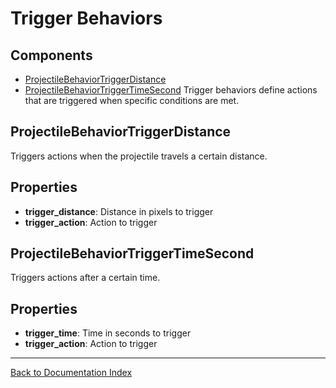 # Trigger Behaviors
## Components
- [ProjectileBehaviorTriggerDistance](#projectilebehaviortriggerdistance)
- [ProjectileBehaviorTriggerTimeSecond](#projectilebehaviortriggertimesecond)
Trigger behaviors define actions that are triggered when specific conditions are met.
## ProjectileBehaviorTriggerDistance
Triggers actions when the projectile travels a certain distance.
## Properties
- **trigger_distance**: Distance in pixels to trigger
- **trigger_action**: Action to trigger
## ProjectileBehaviorTriggerTimeSecond
Triggers actions after a certain time.
## Properties
- **trigger_time**: Time in seconds to trigger
- **trigger_action**: Action to trigger
---
[Back to Documentation Index](_sidebar.md)
